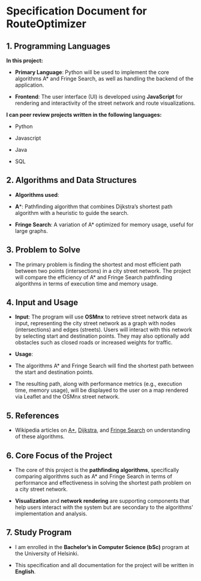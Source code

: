 # Specification Document for RouteOptimizer

  

  

## 1. Programming Languages

**In this project:**
  

-  **Primary Language**: Python will be used to implement the core algorithms A* and Fringe Search, as well as handling the backend of the application.
  

-  **Frontend**: The user interface (UI) is developed using **JavaScript** for rendering and interactivity of the street network and route visualizations.

  

  

**I can peer review projects written in the following languages:**

  

- Python

 

- Javascript

  

- Java

  
- SQL
  

## 2. Algorithms and Data Structures

  

-  **Algorithms used**:

  

-  **A***: Pathfinding algorithm that combines Dijkstra’s shortest path algorithm with a heuristic to guide the search.

  

-  **Fringe Search**: A variation of A* optimized for memory usage, useful for large graphs.

  

  

## 3. Problem to Solve

  

- The primary problem is finding the shortest and most efficient path between two points (intersections) in a city street network. The project will compare the efficiency of A* and Fringe Search pathfinding algorithms in terms of execution time and memory usage.

  

## 4. Input and Usage

  

-  **Input**: The program will use **OSMnx** to retrieve street network data as input, representing the city street network as a graph with nodes (intersections) and edges (streets). Users will interact with this network by selecting start and destination points. They may also optionally add obstacles such as closed roads or increased weights for traffic.

  

-  **Usage**:

  

- The algorithms A* and Fringe Search will find the shortest path between the start and destination points.

- The resulting path, along with performance metrics (e.g., execution time, memory usage), will be displayed to the user on a map rendered via Leaflet and the OSMnx street network.

  

## 5. References

  

- Wikipedia articles on [A*](https://en.wikipedia.org/wiki/A*_search_algorithm), [Dijkstra](https://en.wikipedia.org/wiki/Dijkstra%27s_algorithm), and [Fringe Search](https://en.wikipedia.org/wiki/Fringe_search) on understanding of these algorithms.

  
  

  

## 6. Core Focus of the Project

  

- The core of this project is the **pathfinding algorithms**, specifically comparing algorithms such as A* and Fringe Search in terms of performance and effectiveness in solving the shortest path problem on a city street network.

  

-  **Visualization** and **network rendering** are supporting components that help users interact with the system but are secondary to the algorithms' implementation and analysis.

  

  

## 7. Study Program

  

- I am enrolled in the **Bachelor’s in Computer Science (bSc)** program at the University of Helsinki.

  

- This specification and all documentation for the project will be written in **English**.